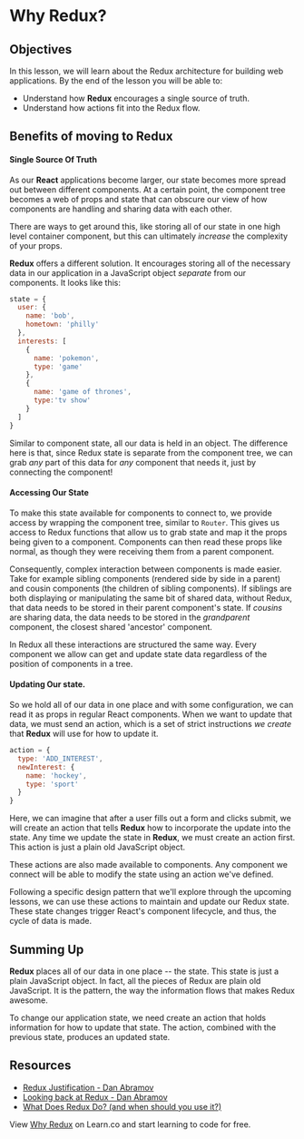# Why Redux?

## Objectives

In this lesson, we will learn about the Redux architecture for building web
applications. By the end of the lesson you will be able to:

* Understand how __Redux__ encourages a single source of truth.
* Understand how actions fit into the Redux flow.

## Benefits of moving to Redux

#### Single Source Of Truth

As our __React__ applications become larger, our state becomes more spread out
between different components.  At a certain point, the component tree becomes a
web of props and state that can obscure our view of how components are handling
and sharing data with each other.

There are ways to get around this, like storing all of our state in one high
level container component, but this can ultimately _increase_ the complexity of
your props.

__Redux__ offers a different solution. It encourages storing all of the
necessary data in our application in a JavaScript object _separate_ from our
components.  It looks like this:

```javascript
state = {
  user: {
    name: 'bob',
    hometown: 'philly'
  },
  interests: [
    {
      name: 'pokemon',
      type: 'game'
    },
    {
      name: 'game of thrones',
      type:'tv show'
    }
  ]
}
```

Similar to component state, all our data is held in an object. The difference
here is that, since Redux state is separate from the component tree, we can grab
_any_ part of this data for _any_ component that needs it, just by connecting
the component!

#### Accessing Our State

To make this state available for components to connect to, we provide access by
wrapping the component tree, similar to `Router`. This gives us access to Redux
functions that allow us to grab state and map it the props being given to a
component. Components can then read these props like normal, as though they were
receiving them from a parent component.

Consequently, complex interaction between components is made easier. Take for
example sibling components (rendered side by side in a parent) and cousin
components (the children of sibling components). If siblings are both displaying
or manipulating the same bit of shared data, without Redux, that data needs to
be stored in their parent component's state. If _cousins_ are sharing data, the
data needs to be stored in the _grandparent_ component, the closest shared
'ancestor' component.

In Redux all these interactions are structured the same way. Every component we
allow can get and update state data regardless of the position of components in
a tree.

#### Updating Our state.

So we hold all of our data in one place and with some configuration, we can read
it as props in regular React components. When we want to update that data, we
must send an action, which is a set of strict instructions _we create_ that
__Redux__ will use for how to update it.  

```javascript
action = {
  type: 'ADD_INTEREST',
  newInterest: {
    name: 'hockey',
    type: 'sport'
  }
}
```

Here, we can imagine that after a user fills out a form and clicks submit, we
will create an action that tells __Redux__ how to incorporate the update into
the state.  Any time we update the state in __Redux__, we must create an action
first. This action is just a plain old JavaScript object.

These actions are also made available to components. Any component we connect
will be able to modify the state using an action we've defined.

Following a specific design pattern that we'll explore through the upcoming
lessons, we can use these actions to maintain and update our Redux state. These
state changes trigger React's component lifecycle, and thus, the cycle of data
is made.

## Summing Up

__Redux__ places all of our data in one place -- the state.  This state is just
a plain JavaScript object. In fact, all the pieces of Redux are plain old
JavaScript. It is the pattern, the way the information flows that makes Redux
awesome.

To change our application state, we need create an action that holds information
for how to update that state. The action, combined with the previous state,
produces an updated state.

## Resources

* [Redux Justification - Dan Abramov](https://www.youtube.com/watch?v=xsSnOQynTHs)
* [Looking back at Redux - Dan Abramov](https://www.youtube.com/watch?v=uvAXVMwHJXU)
* [What Does Redux Do? (and when should you use it?)](https://daveceddia.com/what-does-redux-do/)

<p class='util--hide'>View <a href='https://learn.co/lessons/why-redux'>Why Redux</a> on Learn.co and start learning to code for free.</p>
